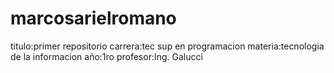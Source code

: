# marcosarielromano
titulo:primer repositorio
carrera:tec sup en programacion
materia:tecnologia de la informacion
año:1ro
profesor:Ing. Galucci
